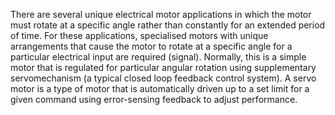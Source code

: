 There are several unique electrical motor applications in which the motor must rotate at a specific angle rather than constantly for an extended period of time. For these applications, specialised motors with unique arrangements that cause the motor to rotate at a specific angle for a particular electrical input are required (signal). Normally, this is a simple motor that is regulated for particular angular rotation using supplementary servomechanism (a typical closed loop feedback control system). A servo motor is a type of motor that is automatically driven up to a set limit for a given command using error-sensing feedback to adjust performance.
